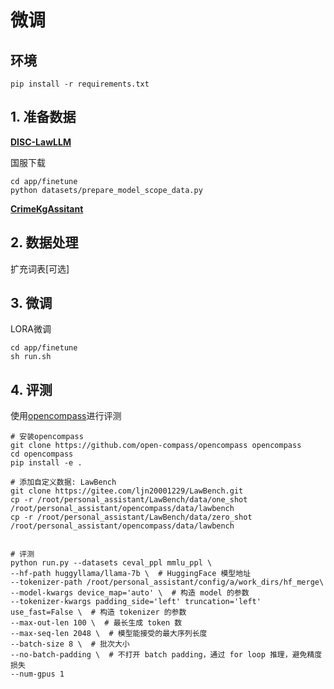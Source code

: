 # 微调

## 环境
```shell
pip install -r requirements.txt
```


## 1. 准备数据

[**DISC-LawLLM**](https://github.com/FudanDISC/DISC-LawLLM)


国服下载
```shell
cd app/finetune
python datasets/prepare_model_scope_data.py
```

[**CrimeKgAssitant**](https://github.com/liuhuanyong/CrimeKgAssitant)


## 2. 数据处理
扩充词表[可选]


## 3. 微调

LORA微调
```shell
cd app/finetune
sh run.sh
```

## 4. 评测

使用[opencompass](https://github.com/open-compass/opencompass)进行评测

```shell
# 安装opencompass
git clone https://github.com/open-compass/opencompass opencompass
cd opencompass
pip install -e .

# 添加自定义数据: LawBench
git clone https://gitee.com/ljn20001229/LawBench.git
cp -r /root/personal_assistant/LawBench/data/one_shot /root/personal_assistant/opencompass/data/lawbench
cp -r /root/personal_assistant/LawBench/data/zero_shot /root/personal_assistant/opencompass/data/lawbench


# 评测
python run.py --datasets ceval_ppl mmlu_ppl \
--hf-path huggyllama/llama-7b \  # HuggingFace 模型地址
--tokenizer-path /root/personal_assistant/config/a/work_dirs/hf_merge\ 
--model-kwargs device_map='auto' \  # 构造 model 的参数
--tokenizer-kwargs padding_side='left' truncation='left' use_fast=False \  # 构造 tokenizer 的参数
--max-out-len 100 \  # 最长生成 token 数
--max-seq-len 2048 \  # 模型能接受的最大序列长度
--batch-size 8 \  # 批次大小
--no-batch-padding \  # 不打开 batch padding，通过 for loop 推理，避免精度损失
--num-gpus 1
```
